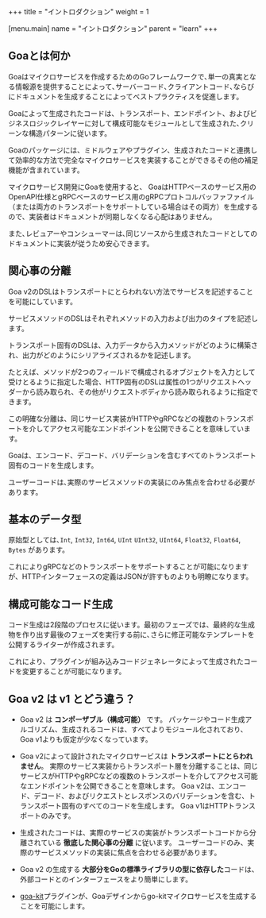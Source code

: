+++
title = "イントロダクション"
weight = 1

[menu.main]
name = "イントロダクション"
parent = "learn"
+++

## Goaとは何か


<!-- Goa is a Go framework for writing microservices that promotes best practice by providing a single source of truth from which server code, client code, and documentation is derived. -->
Goaはマイクロサービスを作成するためのGoフレームワークで､単一の真実となる情報源を提供することによって､サーバーコード､クライアントコード､ならびにドキュメントを生成することによってベストプラクティスを促進します。
<!-- The code generated by Goa follows the clean architecture pattern where composable modules are generated for the transport, endpoint, and business logic layers.--> 
Goaによって生成されたコードは、トランスポート、エンドポイント、およびビジネスロジックレイヤーに対して構成可能なモジュールとして生成された､クリーンな構造パターンに従います。
<!--The Goa package contains middleware, plugins, and other complementary functionality that can be leveraged in tandem with the generated code to implement complete microservices in an efficient manner.--> 
Goaのパッケージには、ミドルウェアやプラグイン、生成されたコードと連携して効率的な方法で完全なマイクロサービスを実装することができるその他の補足機能が含まれています。
<!--By using goa for developing microservices, implementers don't have to worry about the documentation getting out of sync as Goa takes care of generating OpenAPI specifications for HTTP based services and gRPC protocol buffer files for gRPC based services (or both if the service supports both transports).--> 
マイクロサービス開発にGoaを使用すると、 GoaはHTTPベースのサービス用のOpenAPI仕様とgRPCベースのサービス用のgRPCプロトコルバッファファイル（または両方のトランスポートをサポートしている場合はその両方）を生成するので、実装者はドキュメントが同期しなくなる心配はありません。
<!--Reviewers and consumers can also rest assured that the implementation follows the documentation as the code is generated from the same source.-->
また､レビュアーやコンシューマーは､同じソースから生成されたコードとしてのドキュメントに実装が従うため安心できます。

## 関心事の分離

<!--The DSL in goa v2 makes it possible to describe the services in a transport agnostic way. -->
Goa v2のDSLはトランスポートにとらわれない方法でサービスを記述することを可能にしています。
<!--The service methods DSLs each describe the method input and output types.--> 
サービスメソッドのDSLはそれぞれメソッドの入力および出力のタイプを記述します。
<!--Transport specific DSL then describe how the method input is built from incoming data and how the output is serialized.-->
トランスポート固有のDSLは、入力データから入力メソッドがどのように構築され、出力がどのようにシリアライズされるかを記述します。
<!--For example, a method may specify that it accepts an object composed of two fields as input then the HTTP specific DSL may specify that one of the attributes is read from the incoming request headers while the others from the request body.-->
たとえば、メソッドが2つのフィールドで構成されるオブジェクトを入力として受けとるように指定した場合、HTTP固有のDSLは属性の1つがリクエストヘッダーから読み取られ、その他がリクエストボディから読み取られるように指定できます。

<!--This clean decoupling means that the same service implementation can expose endpoints accessible via multiple transports such as HTTP or gRPC.--> 
この明確な分離は、同じサービス実装がHTTPやgRPCなどの複数のトランスポートを介してアクセス可能なエンドポイントを公開できることを意味しています。
<!--Goa takes care of generating all the transport specific code including encoding, decoding and validations.-->
Goaは、エンコード、デコード、バリデーションを含むすべてのトランスポート固有のコードを生成します。
<!--User code only has to focus on the actual service method implementations.-->
ユーザーコードは､実際のサービスメソッドの実装にのみ焦点を合わせる必要があります。

## 基本のデータ型

<!--The primitive types include `Int`, `Int32`, `Int64`, `UInt` `UInt32`, `UInt64`, `Float32`, `Float64` and `Bytes`.-->
原始型としては､`Int`, `Int32`, `Int64`, `UInt` `UInt32`, `UInt64`, `Float32`, `Float64`, `Bytes` があります。
<!--This makes it possible to support transports such as gRPC but also makes HTTP interface definitions crisper than what JSON allows for.-->
これによりgRPCなどのトランスポートをサポートすることが可能になりますが、HTTPインターフェースの定義はJSONが許すものよりも明瞭になります。

## 構成可能なコード生成

<!--Code generation now follows a 2-phase process where the first phase produces a set of writers each exposing templates that can be further modified before running the last phase which generates the final artifacts.-->
コード生成は2段階のプロセスに従います。最初のフェーズでは、最終的な生成物を作り出す最後のフェーズを実行する前に､さらに修正可能なテンプレートを公開するライターが作成されます。
<!--This makes it possible for plugins to alter the code generated by the built-in code generators.-->
これにより、プラグインが組み込みコードジェネレータによって生成されたコードを変更することが可能になります。

## Goa v2 は v1 とどう違う？ 

<!--* Goa v2 is **composable**. 
  The package, code generation algorithms, and generated code are all more modular and make fewer assumptions than Goa v1 did.-->
* Goa v2 は **コンポーザブル（構成可能）** です。
  パッケージやコード生成アルゴリズム、生成されるコードは、すべてよりモジュール化されており、Goa v1よりも仮定が少なくなっています。 
<!--* A microservice designed by Goa v2 is **transport-agnostic**. The decoupling of
  transport layer from the actual service implementation means that the same
  service can expose endpoints accessible via multiple transports such as HTTP
  and/or gRPC. Goa v2 takes care of generating all the transport-specific code
  including encoding, decoding, and validating requests and responses. Goa v1
  produces code for HTTP transport only.-->
* Goa v2によって設計されたマイクロサービスは **トランスポートにとらわれません**。
  実際のサービス実装からトランスポート層を分離することは、同じサービスがHTTPやgRPCなどの複数のトランスポートを介してアクセス可能なエンドポイントを公開できることを意味します。
  Goa v2は、エンコード、デコード、およびリクエストとレスポンスのバリデーションを含む、トランスポート固有のすべてのコードを生成します。
  Goa v1はHTTPトランスポートのみです。
<!--* The generated code follows a **strict separation of concern** where the actual
  service implmentation is isolated from the transport code. User code only has
  to focus on the actual service method implementations.-->
* 生成されたコードは、実際のサービスの実装がトランスポートコードから分離されている **徹底した関心事の分離** に従います。
  ユーザーコードのみ、実際のサービスメソッドの実装に焦点を合わせる必要があります。
<!--* Goa v2 generates code that **relies mostly on Go standard library types**
  making it easier to interface with external code.-->
* Goa v2 の生成する **大部分をGoの標準ライブラリの型に依存した**コードは、外部コードとのインターフェースをより簡単にします。
<!--* The [goa-kit](https://github.com/goadesign/plugins/goakit) plugin makes it
  possible to generate go-kit microservices from Goa designs.-->
* [goa-kit](https://github.com/goadesign/plugins/goakit)プラグインが、Goaデザインからgo-kitマイクロサービスを生成することを可能にします。
